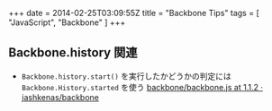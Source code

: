 +++
date = 2014-02-25T03:09:55Z
title = "Backbone Tips"
tags = [
  "JavaScript",
  "Backbone"
]
+++

## Backbone.history 関連

- `Backbone.history.start()` を実行したかどうかの判定には `Backbone.History.started` を使う [backbone/backbone.js at 1.1.2 · jashkenas/backbone](https://github.com/jashkenas/backbone/blob/1.1.2/backbone.js#L1386)
